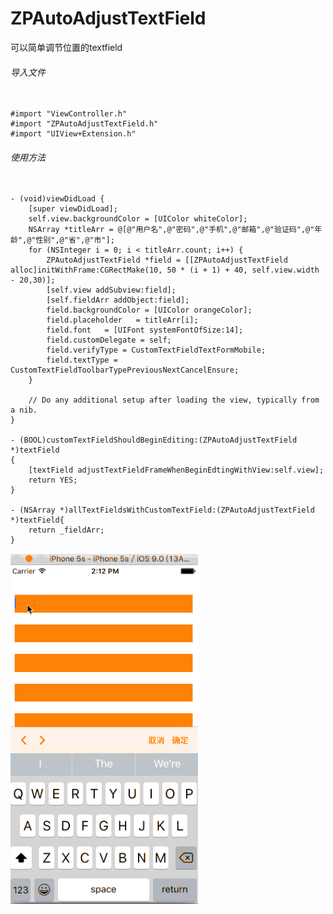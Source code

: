 # ZPAutoAdjustTextField
可以简单调节位置的textfield

###### 导入文件
<pre><code>
#import "ViewController.h"
#import "ZPAutoAdjustTextField.h"
#import "UIView+Extension.h"
</code></pre>

###### 使用方法

<pre><code>
- (void)viewDidLoad {
    [super viewDidLoad];
    self.view.backgroundColor = [UIColor whiteColor];
    NSArray *titleArr = @[@"用户名",@"密码",@"手机",@"邮箱",@"验证码",@"年龄",@"性别",@"省",@"市"];
    for (NSInteger i = 0; i < titleArr.count; i++) {
        ZPAutoAdjustTextField *field = [[ZPAutoAdjustTextField alloc]initWithFrame:CGRectMake(10, 50 * (i + 1) + 40, self.view.width - 20,30)];
        [self.view addSubview:field];
        [self.fieldArr addObject:field];
        field.backgroundColor = [UIColor orangeColor];
        field.placeholder   = titleArr[i];
        field.font   = [UIFont systemFontOfSize:14];
        field.customDelegate = self;
        field.verifyType = CustomTextFieldTextFormMobile;
        field.textType = CustomTextFieldToolbarTypePreviousNextCancelEnsure;
    }

    // Do any additional setup after loading the view, typically from a nib.
}

- (BOOL)customTextFieldShouldBeginEditing:(ZPAutoAdjustTextField *)textField
{
    [textField adjustTextFieldFrameWhenBeginEdtingWithView:self.view];
    return YES;
}

- (NSArray *)allTextFieldsWithCustomTextField:(ZPAutoAdjustTextField *)textField{
    return _fieldArr;
}
</code></pre>

![](https://github.com/NewUnsigned/ZPAutoAdjustTextField/blob/master/ZPAutoAdjustTextField/2015-11-06%2014_23_43.gif)
